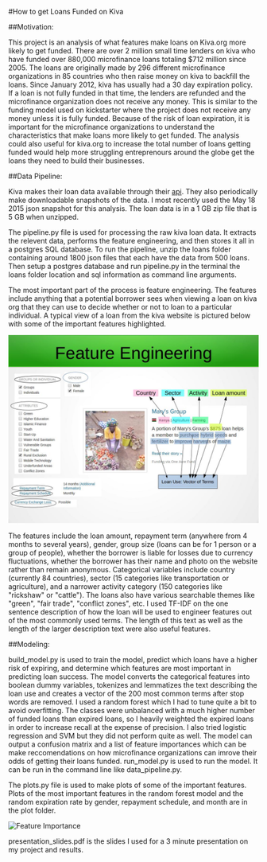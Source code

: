 #How to get Loans Funded on Kiva

##Motivation: 

This project is an analysis of what features make loans on Kiva.org more likely to get funded. There are over 2 million small time lenders on kiva who have funded over 880,000 microfinance loans totaling $712 million since 2005. The loans are originally made by 296 different microfinance organizations in 85 countries who then raise money on kiva to backfill the loans. Since January 2012, kiva has usually had a 30 day expiration policy. If a loan is not fully funded in that time, the lenders are refunded and the microfinance organization does not receive any money. This is similar to the funding model used on kickstarter where the project does not receive any money unless it is fully funded. Because of the risk of loan expiration, it is important for the microfinance organizations to understand the characteristics that make loans more likely to get funded. The analysis could also useful for kiva.org to increase the total number of loans getting funded would help more struggling entreprenours around the globe get the loans they need to build their businesses.

##Data Pipeline:

Kiva makes their loan data available through their [api](http://build.kiva.org/). They also periodically make downloadable snapshots of the data. I most recently used the May 18 2015 json snapshot for this analysis. The loan data is in a 1 GB zip file that is 5 GB when unzipped. 

The pipeline.py file is used for processing the raw kiva loan data. It extracts the relevent data, performs the feature engineering, and then stores it all in a postgres SQL database. To run the pipeline, unzip the loans folder containing around 1800 json files that each have the data from 500 loans. Then setup a postgres database and run pipeline.py in the terminal the loans folder location and sql information as command line arguments. 

The most important part of the process is feature engineering. The features include anything that a potential borrower sees when viewing a loan on kiva org that they can use to decide whether or not to loan to a particular individual. A typical view of a loan from the kiva website is pictured below with some of the important features highlighted.

![Kiva Loan](https://github.com/mattlichti/Fundraising-Success/blob/master/img/feature_engineering.jpg)

 The features include the loan amount, repayment term (anywhere from 4 months to several years), gender, group size (loans can be for 1 person or a group of people), whether the borrower is liable for losses due to currency fluctuations, whether the borrower has their name and photo on the website rather than remain anonymous. Categorical variables include country (currently 84 countries), sector (15 categories like transportation or agriculture), and a narrower activity category (150 categories like "rickshaw" or "cattle"). The loans also have various searchable themes like "green", "fair trade", "conflict zones", etc. I used TF-IDF on the one sentence description of how the loan will be used to engineer features out of the most commonly used terms. The length of this text as well as the length of the larger description text were also useful features.


##Modeling:

build_model.py is used to train the model, predict which loans have a higher risk of expiring, and determine which features are most important in predicting loan success. The model converts the categorical features into boolean dummy variables, tokenizes and lemmatizes the text describing the loan use and creates a vector of the 200 most common terms after stop words are removed. I used a random forest which I had to tune quite a bit to avoid overfitting. The classes were unbalanced with a much higher number of funded loans than expired loans, so I heavily weighted the expired loans in order to increase recall at the expense of precision. I also tried logistic regression and SVM but they did not perform quite as well. The model can output a confusion matrix and a list of feature importances which can be make reccomendations on how microfinance organizations can imrove their odds of getting their loans funded. run_model.py is used to run the model. It can be run in the command line like data_pipeline.py.

The plots.py file is used to make plots of some of the important features. Plots of the most important features in the random forest model and the random expiration rate by gender, repayment schedule, and month are in the plot folder.

![Feature Importance](https://github.com/mattlichti/Fundraising-Success/blob/master/plots/feature_importance.jpg)

presentation_slides.pdf is the slides I used for a 3 minute presentation on my project and results.